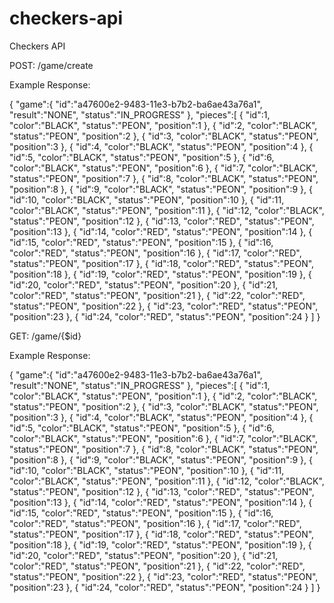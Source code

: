 checkers-api
============

Checkers API

POST: /game/create

Example Response:

{
   "game":{
      "id":"a47600e2-9483-11e3-b7b2-ba6ae43a76a1",
      "result":"NONE",
      "status":"IN_PROGRESS"
   },
   "pieces":[
      {
         "id":1,
         "color":"BLACK",
         "status":"PEON",
         "position":1
      },
      {
         "id":2,
         "color":"BLACK",
         "status":"PEON",
         "position":2
      },
      {
         "id":3,
         "color":"BLACK",
         "status":"PEON",
         "position":3
      },
      {
         "id":4,
         "color":"BLACK",
         "status":"PEON",
         "position":4
      },
      {
         "id":5,
         "color":"BLACK",
         "status":"PEON",
         "position":5
      },
      {
         "id":6,
         "color":"BLACK",
         "status":"PEON",
         "position":6
      },
      {
         "id":7,
         "color":"BLACK",
         "status":"PEON",
         "position":7
      },
      {
         "id":8,
         "color":"BLACK",
         "status":"PEON",
         "position":8
      },
      {
         "id":9,
         "color":"BLACK",
         "status":"PEON",
         "position":9
      },
      {
         "id":10,
         "color":"BLACK",
         "status":"PEON",
         "position":10
      },
      {
         "id":11,
         "color":"BLACK",
         "status":"PEON",
         "position":11
      },
      {
         "id":12,
         "color":"BLACK",
         "status":"PEON",
         "position":12
      },
      {
         "id":13,
         "color":"RED",
         "status":"PEON",
         "position":13
      },
      {
         "id":14,
         "color":"RED",
         "status":"PEON",
         "position":14
      },
      {
         "id":15,
         "color":"RED",
         "status":"PEON",
         "position":15
      },
      {
         "id":16,
         "color":"RED",
         "status":"PEON",
         "position":16
      },
      {
         "id":17,
         "color":"RED",
         "status":"PEON",
         "position":17
      },
      {
         "id":18,
         "color":"RED",
         "status":"PEON",
         "position":18
      },
      {
         "id":19,
         "color":"RED",
         "status":"PEON",
         "position":19
      },
      {
         "id":20,
         "color":"RED",
         "status":"PEON",
         "position":20
      },
      {
         "id":21,
         "color":"RED",
         "status":"PEON",
         "position":21
      },
      {
         "id":22,
         "color":"RED",
         "status":"PEON",
         "position":22
      },
      {
         "id":23,
         "color":"RED",
         "status":"PEON",
         "position":23
      },
      {
         "id":24,
         "color":"RED",
         "status":"PEON",
         "position":24
      }
   ]
}


GET: /game/{$id}

Example Response:

{
   "game":{
      "id":"a47600e2-9483-11e3-b7b2-ba6ae43a76a1",
      "result":"NONE",
      "status":"IN_PROGRESS"
   },
   "pieces":[
      {
         "id":1,
         "color":"BLACK",
         "status":"PEON",
         "position":1
      },
      {
         "id":2,
         "color":"BLACK",
         "status":"PEON",
         "position":2
      },
      {
         "id":3,
         "color":"BLACK",
         "status":"PEON",
         "position":3
      },
      {
         "id":4,
         "color":"BLACK",
         "status":"PEON",
         "position":4
      },
      {
         "id":5,
         "color":"BLACK",
         "status":"PEON",
         "position":5
      },
      {
         "id":6,
         "color":"BLACK",
         "status":"PEON",
         "position":6
      },
      {
         "id":7,
         "color":"BLACK",
         "status":"PEON",
         "position":7
      },
      {
         "id":8,
         "color":"BLACK",
         "status":"PEON",
         "position":8
      },
      {
         "id":9,
         "color":"BLACK",
         "status":"PEON",
         "position":9
      },
      {
         "id":10,
         "color":"BLACK",
         "status":"PEON",
         "position":10
      },
      {
         "id":11,
         "color":"BLACK",
         "status":"PEON",
         "position":11
      },
      {
         "id":12,
         "color":"BLACK",
         "status":"PEON",
         "position":12
      },
      {
         "id":13,
         "color":"RED",
         "status":"PEON",
         "position":13
      },
      {
         "id":14,
         "color":"RED",
         "status":"PEON",
         "position":14
      },
      {
         "id":15,
         "color":"RED",
         "status":"PEON",
         "position":15
      },
      {
         "id":16,
         "color":"RED",
         "status":"PEON",
         "position":16
      },
      {
         "id":17,
         "color":"RED",
         "status":"PEON",
         "position":17
      },
      {
         "id":18,
         "color":"RED",
         "status":"PEON",
         "position":18
      },
      {
         "id":19,
         "color":"RED",
         "status":"PEON",
         "position":19
      },
      {
         "id":20,
         "color":"RED",
         "status":"PEON",
         "position":20
      },
      {
         "id":21,
         "color":"RED",
         "status":"PEON",
         "position":21
      },
      {
         "id":22,
         "color":"RED",
         "status":"PEON",
         "position":22
      },
      {
         "id":23,
         "color":"RED",
         "status":"PEON",
         "position":23
      },
      {
         "id":24,
         "color":"RED",
         "status":"PEON",
         "position":24
      }
   ]
}